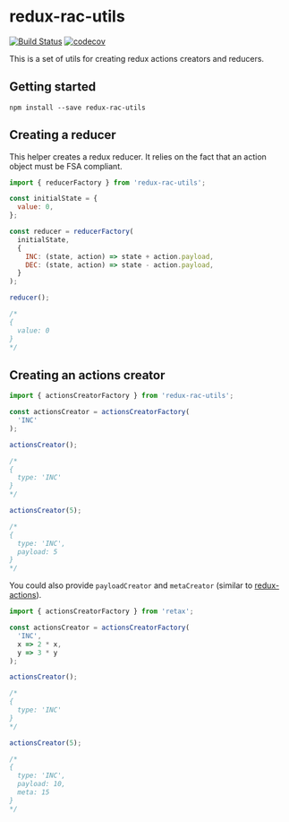 # redux-rac-utils
[![Build Status](https://travis-ci.org/hourliert/redux-rac-utils.svg?branch=master)](https://travis-ci.org/hourliert/redux-rac-utils)
[![codecov](https://codecov.io/gh/hourliert/redux-rac-utils/branch/master/graph/badge.svg)](https://codecov.io/gh/hourliert/redux-rac-utils)

This is a set of utils for creating redux actions creators and reducers.

## Getting started
```
npm install --save redux-rac-utils
```

## Creating a reducer
This helper creates a redux reducer. It relies on the fact that an action object must be FSA compliant.

```js
import { reducerFactory } from 'redux-rac-utils';

const initialState = {
  value: 0,
};

const reducer = reducerFactory(
  initialState,
  {
    INC: (state, action) => state + action.payload,
    DEC: (state, action) => state - action.payload,
  }
);

reducer();

/*
{
  value: 0
}
*/

```

## Creating an actions creator

```js
import { actionsCreatorFactory } from 'redux-rac-utils';

const actionsCreator = actionsCreatorFactory(
  'INC'
);

actionsCreator();

/*
{
  type: 'INC'
}
*/

actionsCreator(5);

/*
{
  type: 'INC',
  payload: 5
}
*/

```

You could also provide `payloadCreator` and `metaCreator` (similar to [redux-actions](https://github.com/acdlite/redux-actions)).

```js
import { actionsCreatorFactory } from 'retax';

const actionsCreator = actionsCreatorFactory(
  'INC',
  x => 2 * x,
  y => 3 * y
);

actionsCreator();

/*
{
  type: 'INC'
}
*/

actionsCreator(5);

/*
{
  type: 'INC',
  payload: 10,
  meta: 15
}
*/

```

